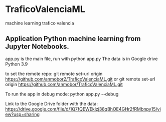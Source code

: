 # TraficoValenciaML
machine learning trafico valencia

## Application Python machine learning from Jupyter Notebooks.

app.py is the main file, run with python app.py The data is in Google drive
Python 3.9

to set the remote repo:
git remote set-url origin https://github.com/anmobor2/TraficoValenciaML.git
or
git remote set-url origin https://github.com/anmobor/TraficoValenciaML.git


To run the app in debug mode:
python app.py --debug


Link to the Google Drive folder with the data:
https://drive.google.com/file/d/1Q7fQEWEklzj38qBhOE4GHr2fRMbnpy15/view?usp=sharing


